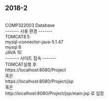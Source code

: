 <h2>2018-2</h2><br>
COMP322003 Database<br>
------- 사용 환경 -------<br>
TOMCAT8.5<br>
mysql-connector-java-5.1.47<br>
mysql 8<br>
JAVA 10<br>
------- 사이트 접속 -------<br>
TOMCAT실행 후<br>
https://localhost:8080/Project<br>
혹은<br>
https://localhost:8080/Project/jsp<br>
혹은<br>
http://localhost:8080/Project/jsp/main.jsp 로 입장<br>
